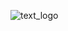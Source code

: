 ![text_logo](https://user-images.githubusercontent.com/35668159/130312182-c8c7ebc3-f06b-47d4-8424-37e17e1dcba2.png)
